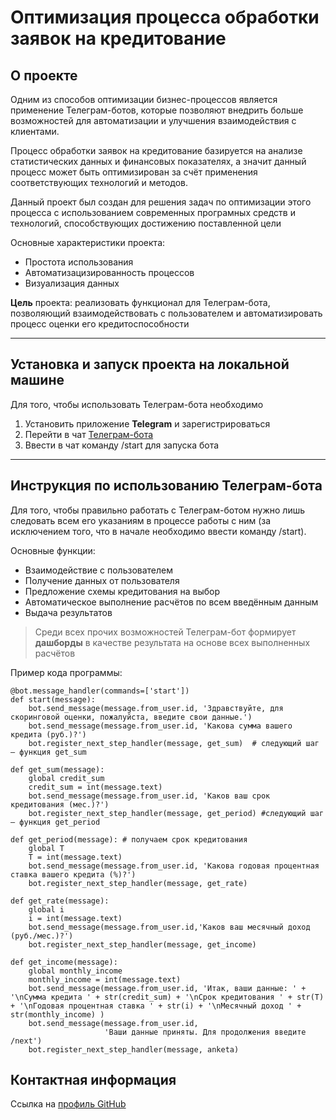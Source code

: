 # Оптимизация процесса обработки заявок на кредитование
## О проекте
Одним из способов оптимизации бизнес-процессов является применение Телеграм-ботов, которые позволяют внедрить больше возможностей для автоматизации и улучшения взаимодействия с клиентами.

Процесс обработки заявок на кредитование базируется на анализе статистических данных и финансовых показателях, а значит данный процесс может быть оптимизирован за счёт применения соответствующих технологий и методов.

Данный проект был создан для решения задач по оптимизации этого процесса с использованием современных програмных средств и технологий, способствующих достижению поставленной цели

Основные характеристики проекта:
* Простота использования
* Автоматизацизированность процессов
* Визуализация данных

**Цель** проекта: реализовать функционал для Телеграм-бота, позволяющий взаимодействовать с пользователем и автоматизировать процесс оценки его кредитоспособности

***

## Установка и запуск проекта на локальной машине
Для того, чтобы использовать Телеграм-бота необходимо 
1. Установить приложение **Telegram** и зарегистрироваться
2. Перейти в чат [Телеграм-бота](https://t.me/ScoringAnalyzerBot)
3. Ввести в чат команду /start для запуска бота

***

## Инструкция по использованию Телеграм-бота
Для того, чтобы правильно работать с Телеграм-ботом нужно лишь следовать всем его указаниям в процессе работы с ним (за исключением того, что в начале необходимо ввести команду /start).

Основные функции:
* Взаимодействие с пользователем
* Получение данных от пользователя
* Предложение схемы кредитования на выбор
* Автоматическое выполнение расчётов по всем введённым данным
* Выдача результатов
  
>Среди всех прочих возможностей Телеграм-бот формирует **дашборды** в качестве результата на основе всех выполненных расчётов

Пример кода программы:
```
@bot.message_handler(commands=['start'])
def start(message):
    bot.send_message(message.from_user.id, 'Здравствуйте, для скоринговой оценки, пожалуйста, введите свои данные.')
    bot.send_message(message.from_user.id, 'Какова сумма вашего кредита (руб.)?')
    bot.register_next_step_handler(message, get_sum)  # следующий шаг – функция get_sum

def get_sum(message):
    global credit_sum
    credit_sum = int(message.text)
    bot.send_message(message.from_user.id, 'Каков ваш срок кредитования (мес.)?')
    bot.register_next_step_handler(message, get_period) #следующий шаг – функция get_period

def get_period(message): # получаем срок кредитования
    global T
    T = int(message.text)
    bot.send_message(message.from_user.id, 'Какова годовая процентная ставка вашего кредита (%)?')
    bot.register_next_step_handler(message, get_rate)

def get_rate(message):
    global i
    i = int(message.text)
    bot.send_message(message.from_user.id,'Каков ваш месячный доход (руб./мес.)?')
    bot.register_next_step_handler(message, get_income)

def get_income(message):
    global monthly_income
    monthly_income = int(message.text)
    bot.send_message(message.from_user.id, 'Итак, ваши данные: ' + '\nСумма кредита ' + str(credit_sum) + '\nСрок кредитования ' + str(T) + '\nГодовая процентная ставка ' + str(i) + '\nМесячный доход ' + str(monthly_income) )
    bot.send_message(message.from_user.id,
                     'Ваши данные приняты. Для продолжения введите /next')
    bot.register_next_step_handler(message, anketa)

```
## Контактная информация
Ссылка на [профиль GitHub]()
